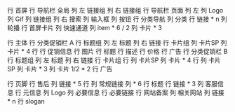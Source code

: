 行 首屏
    行 导航栏 全局
        列 左 链接组
        列 右 链接组
    行 导航栏 页面
        列 左 
            列 Logo
            列 Gif
            列 链接组
        列 右 搜索
            列 输入框
            列 按钮
    行 分类导航
        列 分类
            行 链接 * n
        列 轮播
    行 首屏卡片
        列 快速通道
            列 item * 6 / 2
        列 卡片 * 3

行 主体
    行 分类促销栏 A
        行 标题组
            列 左 标题
            列 右 链接
        行 卡片组
            列 卡片SP
            列 卡片 * 4
                行
                    行 促销信息
                    行 图片
                行 标题
                行 描述
                行 价格
    行 广告
    行 分类促销栏 B
        行 标题组
            列 左 标题
            列 右 链接
        行 卡片组
            行
                列 卡片SP
                列 卡片 * 4
            行
                列 卡片SP
                列 卡片 * 3
                列 
                    卡片 1/2 * 2
    行 广告

行 页脚
    行 售后
        列 链接 * 5
    行 
        列 常规链接
            列 * 6
                行 标题
                行 链接 * 3
        列 客服信息
    行 元信息
        列 Logo
        列 必要信息
            行 必要链接
            行 网站备案
        列 相关网站
            列 链接 * n
    行 slogan
